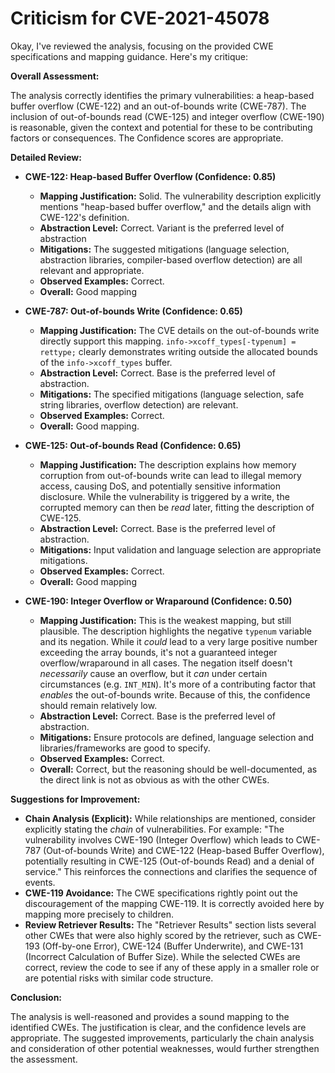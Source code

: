 # Criticism for CVE-2021-45078

Okay, I've reviewed the analysis, focusing on the provided CWE specifications and mapping guidance. Here's my critique:

**Overall Assessment:**

The analysis correctly identifies the primary vulnerabilities: a heap-based buffer overflow (CWE-122) and an out-of-bounds write (CWE-787). The inclusion of out-of-bounds read (CWE-125) and integer overflow (CWE-190) is reasonable, given the context and potential for these to be contributing factors or consequences. The Confidence scores are appropriate.

**Detailed Review:**

*   **CWE-122: Heap-based Buffer Overflow (Confidence: 0.85)**

    *   **Mapping Justification:** Solid. The vulnerability description explicitly mentions "heap-based buffer overflow," and the details align with CWE-122's definition.
    *   **Abstraction Level:** Correct. Variant is the preferred level of abstraction
    *   **Mitigations:** The suggested mitigations (language selection, abstraction libraries, compiler-based overflow detection) are all relevant and appropriate.
    *   **Observed Examples:** Correct.
    *   **Overall:** Good mapping

*   **CWE-787: Out-of-bounds Write (Confidence: 0.65)**

    *   **Mapping Justification:** The CVE details on the out-of-bounds write directly support this mapping. `info->xcoff_types[-typenum] = rettype;` clearly demonstrates writing outside the allocated bounds of the `info->xcoff_types` buffer.
    *   **Abstraction Level:** Correct. Base is the preferred level of abstraction.
    *   **Mitigations:** The specified mitigations (language selection, safe string libraries, overflow detection) are relevant.
    *    **Observed Examples:** Correct.
    *   **Overall:** Good mapping.

*   **CWE-125: Out-of-bounds Read (Confidence: 0.65)**

     *   **Mapping Justification:** The description explains how memory corruption from out-of-bounds write can lead to illegal memory access, causing DoS, and potentially sensitive information disclosure. While the vulnerability is triggered by a write, the corrupted memory can then be *read* later, fitting the description of CWE-125.
     *   **Abstraction Level:** Correct. Base is the preferred level of abstraction.
     *   **Mitigations:** Input validation and language selection are appropriate mitigations.
     *   **Observed Examples:** Correct.
     *   **Overall:** Good mapping

*   **CWE-190: Integer Overflow or Wraparound (Confidence: 0.50)**

    *   **Mapping Justification:** This is the weakest mapping, but still plausible. The description highlights the negative `typenum` variable and its negation. While it *could* lead to a very large positive number exceeding the array bounds, it's not a guaranteed integer overflow/wraparound in all cases. The negation itself doesn't *necessarily* cause an overflow, but it *can* under certain circumstances (e.g. `INT_MIN`).  It's more of a contributing factor that *enables* the out-of-bounds write. Because of this, the confidence should remain relatively low.
    *   **Abstraction Level:** Correct. Base is the preferred level of abstraction.
    *   **Mitigations:**  Ensure protocols are defined, language selection and libraries/frameworks are good to specify.
    *    **Observed Examples:** Correct.
    *   **Overall:** Correct, but the reasoning should be well-documented, as the direct link is not as obvious as with the other CWEs.

**Suggestions for Improvement:**

*   **Chain Analysis (Explicit):** While relationships are mentioned, consider explicitly stating the *chain* of vulnerabilities. For example: "The vulnerability involves CWE-190 (Integer Overflow) which leads to CWE-787 (Out-of-bounds Write) and CWE-122 (Heap-based Buffer Overflow), potentially resulting in CWE-125 (Out-of-bounds Read) and a denial of service." This reinforces the connections and clarifies the sequence of events.
*   **CWE-119 Avoidance:** The CWE specifications rightly point out the discouragement of the mapping CWE-119. It is correctly avoided here by mapping more precisely to children.
*  **Review Retriever Results:** The "Retriever Results" section lists several other CWEs that were also highly scored by the retriever, such as CWE-193 (Off-by-one Error), CWE-124 (Buffer Underwrite), and CWE-131 (Incorrect Calculation of Buffer Size). While the selected CWEs are correct, review the code to see if any of these apply in a smaller role or are potential risks with similar code structure.

**Conclusion:**

The analysis is well-reasoned and provides a sound mapping to the identified CWEs. The justification is clear, and the confidence levels are appropriate. The suggested improvements, particularly the chain analysis and consideration of other potential weaknesses, would further strengthen the assessment.